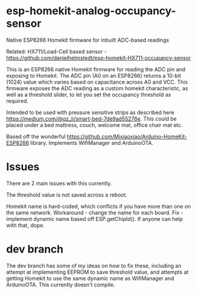 # esp-homekit-analog-occupancy-sensor
Native ESP8266 Homekit firmware for inbuilt ADC-based readings

Related: HX711/Load-Cell based sensor - https://github.com/danielhelmstedt/esp-homekit-HX711-occupancy-sensor

This is an ESP8266 native Homekit firmware for reading the ADC pin and exposing to Homekit. 
The ADC pin (A0 on an ESP8266) returns a 10-bit (1024) value which varies based on capacitance across A0 and VCC. This firmware exposes the ADC reading as a custom homekit characteristic, as well as a threshold slider, to let you set the occupancy threshold as required.

Intended to be used with pressure sensitive strips as described here https://medium.com/@qz_li/smart-bed-7de9ad55276e. This could be placed under a bed mattress, couch, welcome mat, office chair mat etc.


Based off the wonderful https://github.com/Mixiaoxiao/Arduino-HomeKit-ESP8266 library.
Implements WifiManager and ArduinoOTA.

# Issues
There are 2 main issues with this currently.

The threshold value is not saved across a reboot. 

Homekit name is hard-coded, which conflicts if you have more than one on the same network. Workaround - change the name for each board. Fix - implement dynamic name based off ESP.getChipId(). If anyone can help with that, dope.


# dev branch
The dev branch has some of my ideas on how to fix these, including an attempt at implementing EEPROM to save threshold value, and attempts at getting Homekit to use the same dynamic name as WifiManager and ArduinoOTA. This currently doesn't compile.
